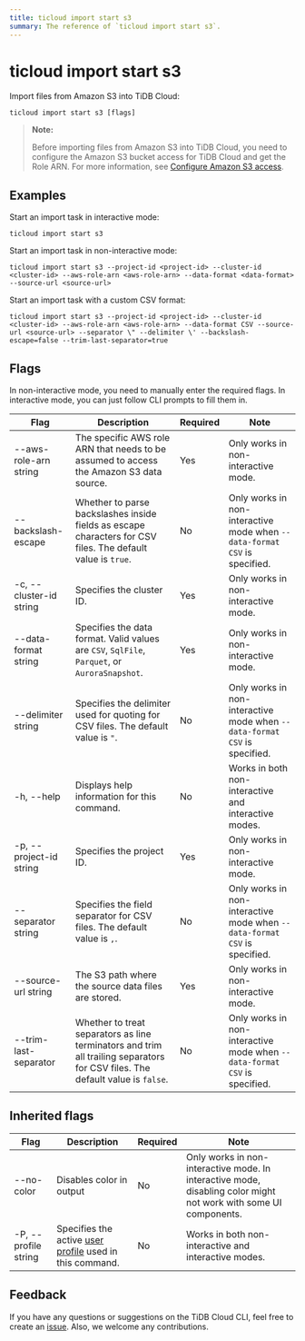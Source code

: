 ```yaml
---
title: ticloud import start s3
summary: The reference of `ticloud import start s3`.
---
```


# ticloud import start s3

Import files from Amazon S3 into TiDB Cloud:

```shell
ticloud import start s3 [flags]
```

> **Note:**
>
> Before importing files from Amazon S3 into TiDB Cloud, you need to configure the Amazon S3 bucket access for TiDB Cloud and get the Role ARN. For more information, see [Configure Amazon S3 access](/tidb-cloud/config-s3-and-gcs-access.md#configure-amazon-s3-access).

## Examples

Start an import task in interactive mode:

```shell
ticloud import start s3
```

Start an import task in non-interactive mode:

```shell
ticloud import start s3 --project-id <project-id> --cluster-id <cluster-id> --aws-role-arn <aws-role-arn> --data-format <data-format> --source-url <source-url>
```

Start an import task with a custom CSV format:

```shell
ticloud import start s3 --project-id <project-id> --cluster-id <cluster-id> --aws-role-arn <aws-role-arn> --data-format CSV --source-url <source-url> --separator \" --delimiter \' --backslash-escape=false --trim-last-separator=true
```

## Flags

In non-interactive mode, you need to manually enter the required flags. In interactive mode, you can just follow CLI prompts to fill them in.

| Flag | Description | Required | Note |
|---|---|---|---|
| --aws-role-arn string | The specific AWS role ARN that needs to be assumed to access the Amazon S3 data source. | Yes | Only works in non-interactive mode. |
| --backslash-escape | Whether to parse backslashes inside fields as escape characters for CSV files. The default value is `true`. | No | Only works in non-interactive mode when `--data-format CSV` is specified. |
| -c, --cluster-id string | Specifies the cluster ID. | Yes | Only works in non-interactive mode. |
| --data-format string | Specifies the data format. Valid values are `CSV`, `SqlFile`, `Parquet`, or `AuroraSnapshot`. | Yes | Only works in non-interactive mode. |
| --delimiter string | Specifies the delimiter used for quoting for CSV files. The default value is `"`. | No | Only works in non-interactive mode when `--data-format CSV` is specified. |
| -h, --help | Displays help information for this command. | No | Works in both non-interactive and interactive modes. |
| -p, --project-id string | Specifies the project ID. | Yes | Only works in non-interactive mode. |
| --separator string | Specifies the field separator for CSV files. The default value is `,`. | No | Only works in non-interactive mode when `--data-format CSV` is specified. |
| --source-url string | The S3 path where the source data files are stored. | Yes | Only works in non-interactive mode. |
| --trim-last-separator | Whether to treat separators as line terminators and trim all trailing separators for CSV files. The default value is `false`. | No | Only works in non-interactive mode when `--data-format CSV` is specified. |

## Inherited flags

| Flag | Description | Required | Note |
|---|---|---|---|
| --no-color | Disables color in output | No | Only works in non-interactive mode. In interactive mode, disabling color might not work with some UI components. |
| -P, --profile string | Specifies the active [user profile](/tidb-cloud/cli-reference.md#user-profile) used in this command. | No | Works in both non-interactive and interactive modes. |

## Feedback

If you have any questions or suggestions on the TiDB Cloud CLI, feel free to create an [issue](https://github.com/tidbcloud/tidbcloud-cli/issues/new/choose). Also, we welcome any contributions.
